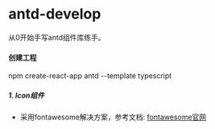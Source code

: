 # antd-develop

从0开始手写antd组件库练手。

#### 创建工程

npm create-react-app antd --template typescript


##### 1. Icon组件
* 采用fontawesome解决方案，参考文档: [fontawesome官网](https://fontawesome.com/v5.15/how-to-use/on-the-web/using-with/react)

